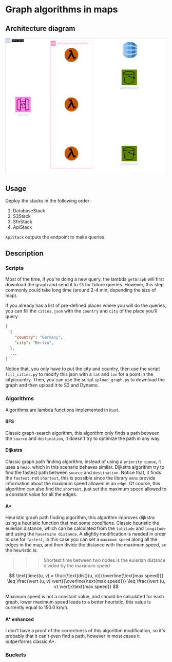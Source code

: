 # Graph algorithms in maps

## Architecture diagram

![architecture diagram](https://raw.githubusercontent.com/HeNeos/graph-algorithms-in-maps/main/GraphAlgorithmsInMaps.drawio.png)

## Usage

Deploy the stacks in the following order:

1. DatabaseStack
2. S3Stack
3. SfnStack
4. ApiStack

`ApiStack` outputs the endpoint to make queries.

## Description

### Scripts

Most of the time, if you're doing a new query, the lambda `getGraph` will first download the graph and send it to `S3` for future queries. However, this step commonly could take long time (around 2-4 min, depending the size of map).

If you already has a list of pre-defined places where you will do the queries, you can fill the `cities.json` with the `country` and `city` of the place you'll query.

```json
[
  {
    "country": "Germany",
    "city": "Berlin",
  },
  ...
]
```

Notice that, you only have to put the city and country, then use the script `fill_cities.py` to modify this json with a `lat` and `lon` for a point in the city/country. Then, you can use the script `upload_graph.py` to download the graph and then upload it to S3 and Dynamo.

### Algorithms

Algorithms are lambda functions implemented in `Rust`.

#### BFS

Classic graph-search algorithm, this algorithm only finds a path between the `source` and `destination`, it doesn't try to optimize the path in any way.

#### Dijkstra

Classic graph path finding algorithm, instead of using a `priority queue`, it uses a `heap`, which in this scenario behaves similar. Dijkstra algorithm try to find the fastest path between `source` and `destination`. Notice that, it finds the `fastest`, not `shortest`, this is possible since the library `omnx` provide information about the maximum speed allowed in an `edge`. Of course, this algorithm can also find the `shortest`, just set the maximum speed allowed to a constant value for all the edges.

#### A*

Heuristic graph path finding algorithm, this algorithm improves dijkstra using a heuristic function that met some *conditions*. Classic heuristic the eulerian distance, which can be calculated from the `latitude` and `longitude` and using the `haversine distance`. A slightly modification is needed in order to use for `fastest`, in this case you can set a `maximum speed` along all the edges in the map, and then divide the distance with the maximum speed, so the heuristic is:

>>> Shortest time between two nodes is the eulerian distance divided by the maximum speed

$$
\text{time}(u, v) = \frac{\text{dist}(u, v)}{\overline{\text{max speed}}} \leq \frac{\vert (u, v) \vert}{\overline{\text{max speed}}} \leq \frac{\vert (u, v) \vert}{\text{max speed}}
$$

Maximum speed is not a constant value, and should be calculated for each graph, lower maximum speed leads to a better heuristic, this value is currently equal to 150.0 km/h.

#### A* enhanced

I don't have a proof of the correctness of this algorithm modification, so it's probably that it can't even find a path, however in most cases it outperforms classic A*.

### Buckets
